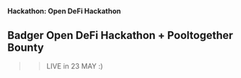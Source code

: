#### Hackathon: Open DeFi Hackathon
## Badger Open DeFi Hackathon + Pooltogether Bounty

>> LIVE in 23 MAY :)

